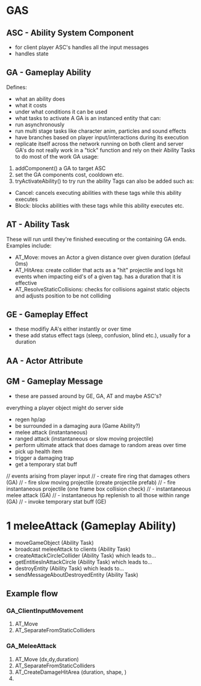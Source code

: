 


# GAS 

## ASC - Ability System Component
- for client player ASC's handles all the input messages
- handles state

## GA - Gameplay Ability
Defines:
- what an ability does
- what it costs
- under what conditions it can be used
- what tasks to activate
A GA is an instanced entity that can:
- run asynchronously
- run multi stage tasks like character anim, particles and sound effects
- have branches based on player input/interactions during its execution
- replicate itself across the network running on both client and server
GA's do not really work in a "tick" function and rely on their Ability Tasks to do most of the work
GA usage:
1. addComponent() a GA to target ASC
2. set the GA components cost, cooldown etc.
2. tryActivateAbility() to try run the ability
Tags can also be added such as:
- Cancel: cancels executing abilities with these tags while this ability executes
- Block: blocks abilities with these tags while this ability executes
etc.

## AT - Ability Task
These will run until they're finished executing or the containing GA ends.
Examples include:
- AT_Move: moves an Actor a given distance over given duration (defaul 0ms)
- AT_HitArea: create collider that acts as a "hit" projectile and logs hit events when impacting eid's of a given tag. has a duration that it is effective
- AT_ResolveStaticCollisions: checks for collisions against static objects and adjusts position to be not colliding

## GE - Gameplay Effect
- these modifiy AA's either instantly or over time
- these add status effect tags (sleep, confusion, blind etc.), usually for a duration

## AA - Actor Attribute

## GM - Gameplay Message
- these are passed around by GE, GA, AT and maybe ASC's?



everything a player object might do server side
- regen hp/ap
- be surrounded in a damaging aura (Game Ability?)
- melee attack (instantaneous)
- ranged attack (instantaneous or slow moving projectile)
- perform ultimate attack that does damage to random areas over time
- pick up health item
- trigger a damaging trap
- get a temporary stat buff

// events arising from player input
// - create fire ring that damages others (GA)
// - fire slow moving projectile (create projectile prefab)
// - fire instantaneous projectile (one frame box collision check)
// - instantaneous melee attack (GA)
// - instantaneous hp replenish to all those within range (GA)
// - invoke temporary stat buff (GE)

# 1 meleeAttack (Gameplay Ability)
- moveGameObject (Ability Task)
- broadcast meleeAttack to clients (Ability Task)
- createAttackCircleCollider (Ability Task) which leads to...
- getEntitiesInAttackCircle (Ability Task) which leads to...
- destroyEntity (Ability Task) which leads to...
- sendMessageAboutDestroyedEntity (Ability Task)



## Example flow

### GA_ClientInputMovement
1. AT_Move
2. AT_SeparateFromStaticColliders

### GA_MeleeAttack
1. AT_Move (dx,dy,duration)
2. AT_SeparateFromStaticColliders
3. AT_CreateDamageHitArea (duration, shape, )
4. 